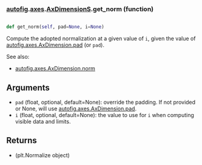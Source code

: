 ### [autofig](autofig.md).[axes](autofig.axes.md).[AxDimensionS](autofig.axes.AxDimensionS.md).get_norm (function)


```py

def get_norm(self, pad=None, i=None)

```



Compute the adopted normalization at a given value of `i`, given the
value of [autofig.axes.AxDimension.pad](autofig.axes.AxDimension.pad.md) (or `pad`).

See also:

* [autofig.axes.AxDimension.norm](autofig.axes.AxDimension.norm.md)

Arguments
-----------
* `pad` (float, optional, default=None): override the padding.  If not
    provided or None, will use [autofig.axes.AxDimension.pad](autofig.axes.AxDimension.pad.md).
* `i` (float, optional, default=None): the value to use for `i` when
    computing visible data and limits.

Returns
--------
* (plt.Normalize object)

